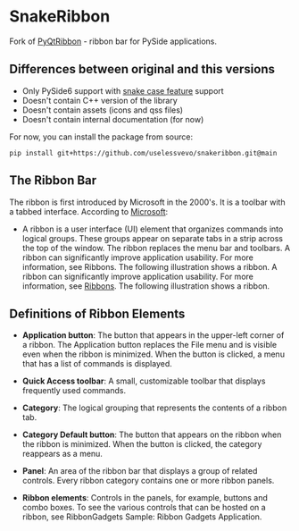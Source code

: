 # SnakeRibbon

Fork of [PyQtRibbon](https://github.com/haiiliin/pyqtribbon) - ribbon bar for PySide applications.


## Differences between original and this versions

* Only PySide6 support with [snake case feature](https://doc-snapshots.qt.io/qtforpython-6.2/considerations.html#snake-case) support
* Doesn't contain C++ version of the library
* Doesn't contain assets (icons and qss files)
* Doesn't contain internal documentation (for now)


For now, you can install the package from source:
```shell
pip install git+https://github.com/uselessvevo/snakeribbon.git@main
```

## The Ribbon Bar

The ribbon is first introduced by Microsoft in the 2000's. It is a toolbar with a tabbed interface. According to [Microsoft](https://docs.microsoft.com/en-us/cpp/mfc/ribbon-designer-mfc?view=msvc-170):

- A ribbon is a user interface (UI) element that organizes commands into logical groups. These groups appear on separate tabs in a strip across the top of the window. The ribbon replaces the menu bar and toolbars. A ribbon can significantly improve application usability. For more information, see Ribbons. The following illustration shows a ribbon. A ribbon can significantly improve application usability. For more information, see [Ribbons](https://docs.microsoft.com/en-us/windows/win32/uxguide/cmd-ribbons). The following illustration shows a ribbon.
  
## Definitions of Ribbon Elements

- **Application button**: The button that appears in the upper-left corner of a ribbon. The Application button replaces the File menu and is visible even when the ribbon is minimized. When the button is clicked, a menu that has a list of commands is displayed.

- **Quick Access toolbar**: A small, customizable toolbar that displays frequently used commands.

- **Category**: The logical grouping that represents the contents of a ribbon tab.

- **Category Default button**: The button that appears on the ribbon when the ribbon is minimized. When the button is clicked, the category reappears as a menu.

- **Panel**: An area of the ribbon bar that displays a group of related controls. Every ribbon category contains one or more ribbon panels.

- **Ribbon elements**: Controls in the panels, for example, buttons and combo boxes. To see the various controls that can be hosted on a ribbon, see RibbonGadgets Sample: Ribbon Gadgets Application.
